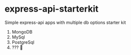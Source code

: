 # express-api-starterkit
Simple express-api apps with multiple db options starter kit

1. MongoDB
2. MySql
3. PostgreSql
4. ??? 🤔
